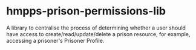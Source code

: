 # hmpps-prison-permissions-lib
A library to centralise the process of determining whether a user should have access to create/read/update/delete a prison resource, for example, accessing a prisoner's Prisoner Profile.